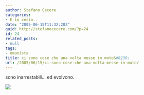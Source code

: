 ```yaml
---
author: Stefano Cecere
categories:
- E io cecio..
date: "2005-06-15T11:32:20Z"
guid: http://stefanocecere.com/?p=24
id: 24
related_posts:
- null
tags:
- umanista
title: ci sono cose che una volta messe in moto&#8230;
url: /2005/06/15/ci-sono-cose-che-una-volta-messe-in-moto/
---
```


sono inarrestabili&#8230; ed evolvono.

[<img src="http://www.ilfannullone.it/uploads/RTEmagicC_ilfannullone_05_cover.jpg.jpg" border="0" />](http://www.ilfannullone.it)